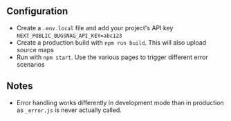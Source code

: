 ## Configuration

- Create a `.env.local` file and add your project's API key `NEXT_PUBLIC_BUGSNAG_API_KEY=abc123`
- Create a production build with `npm run build`. This will also upload source maps
- Run with `npm start`. Use the various pages to trigger different error scenarios


## Notes

- Error handling works differently in development mode than in production as `_error.js` is never actually called.
